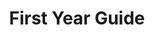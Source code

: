 ---
layout: publication
title: First Year Guide
title-image: city2_left.png
introduction: |-
  As a first year, it's easy to be overwhelmed - and it's not made any easier by our degree!
  <br><br>
  UNSW has a whole host of different experiences and opportunities, so much so that it can feel super daunting and confusing. If this is how you feel (and even if it's not) - this <b>First Year Guide</b> is for you!
  <br><br>
  Look inside for our top tips for wandering the campus, maximising your freebies, raising your WAM and padding your resum&eacute;!
  <br><br>
document: https://drive.google.com/file/d/1NgbUxAXhRbhQeMJE4GDxs1AC45TbtUS3/preview
---